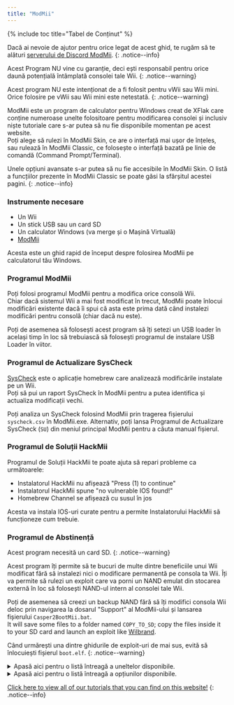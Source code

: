 ```yaml
---
title: "ModMii"
---
```


{% include toc title="Tabel de Conținut" %}

Dacă ai nevoie de ajutor pentru orice legat de acest ghid, te rugăm să te alături [serverului de Discord ModMii](https://discord.gg/cMnBRACQwQ).
{: .notice--info}

Acest Program NU vine cu garanție, deci ești responsabil pentru orice daună potențială întâmplată consolei tale Wii.
{: .notice--warning}

Acest program NU este intenționat de a fi folosit pentru vWii sau Wii mini. Orice folosire pe vWii sau Wii mini este netestată.
{: .notice--warning}

ModMii este un program de calculator pentru Windows creat de XFlak care conține numeroase unelte folositoare pentru modificarea consolei și inclusiv niște tutoriale care s-ar putea să nu fie disponibile momentan pe acest website.<br> Poți alege să rulezi în ModMii Skin, ce are o interfață mai ușor de înțeles, sau rulează în ModMii Classic, ce folosește o interfață bazată pe linie de comandă (Command Prompt/Terminal).

Unele opțiuni avansate s-ar putea să nu fie accesibile în ModMii Skin. O listă a funcțiilor prezente în ModMii Classic se poate găsi la sfârșitul acestei pagini.
{: .notice--info}

### Instrumente necesare

* Un Wii
* Un stick USB sau un card SD
* Un calculator Windows (va merge și o Mașină Virtuală)
* [ModMii](https://modmii.github.io/)

Acesta este un ghid rapid de început despre folosirea ModMii pe calculatorul tău Windows.

### Programul ModMii

Poți folosi programul ModMii pentru a modifica orice consolă Wii. <br> Chiar dacă sistemul Wii a mai fost modificat în trecut, ModMii poate înlocui modificări existente dacă îi spui că asta este prima dată când instalezi modificări pentru consolă (chiar dacă nu este).

Poți de asemenea să folosești acest program să îți setezi un USB loader în același timp în loc să trebuiască să folosești programul de instalare USB Loader în viitor.

### Programul de Actualizare SysCheck

[SysCheck](syscheck) este o aplicație homebrew care analizează modificările instalate pe un Wii. <br> Poți să pui un raport SysCheck în ModMii pentru a putea identifica și actualiza modificații vechi.

Poți analiza un SysCheck folosind ModMii prin tragerea fișierului `syscheck.csv` în ModMii.exe. Alternativ, poți lansa Programul de Actualizare SysCheck (`SU`) din meniul principal ModMii pentru a căuta manual fișierul.

### Programul de Soluții HackMii

Programul de Soluții HackMii te poate ajuta să repari probleme ca următoarele:

+ Instalatorul HackMii nu afișează "Press (1) to continue"
+ Instalatorul HackMii spune "no vulnerable IOS found!"
+ Homebrew Channel se afișează cu susul în jos

Acesta va instala IOS-uri curate pentru a permite Instalatorului HackMii să funcționeze cum trebuie.

### Programul de Abstinență

Acest program necesită un card SD.
{: .notice--warning}

Acest program îți permite să te bucuri de multe dintre beneficiile unui Wii modificat fără să instalezi nici o modificare permanentă pe consola ta Wii. Îți va permite să rulezi un exploit care va porni un NAND emulat din stocarea externă în loc să folosești NAND-ul intern al consolei tale Wii.

Poți de asemenea să creezi un backup NAND fără să îți modifici consola Wii deloc prin navigarea la dosarul "Support" al ModMii-ului și lansarea fișierului `Casper2BootMii.bat`. <br> It will save some files to a folder named `COPY_TO_SD`; copy the files inside it to your SD card and launch an exploit like [Wilbrand](wilbrand).

Când urmărești una dintre ghidurile de exploit-uri de mai sus, evită să înlocuiești fișierul `boot.elf`.
{: .notice--warning}


<details id="Modmii-Tools" class="notice--info" markdown="1">
<summary><a>Apasă aici pentru o listă întreagă a uneltelor disponibile.</a></summary>

| Unealtă                                                                     | Descriere                                                                                                                                                                                                                                                                                        |
| --------------------------------------------------------------------------- | ------------------------------------------------------------------------------------------------------------------------------------------------------------------------------------------------------------------------------------------------------------------------------------------------ |
| W = ModMii Wizard <-- Start Here to Mod Your Wii!                           | Această opțiune poate fi folosită să îți modifici consola Wii pentru prima dată sau sa re-modifici un Wii care a fost modificat în trecut.                                                                                                                                                       |
| SU = SysCheck Updater Wizard (update only your outdated softmods)           | Această opțiune este folositoare pentru persoanele care au modificări vechi instalate în consola Wii precum DarkCorp/Ciosspaghetti care pot cauza probleme cu cel mai recent homebrew custom firmware.                                                                                           |
| U = USB-Loader Setup Wizard                                                 | Această opțiune te va ajuta să îți setezi USB loader-ul să poată să ruleze backup-urile de disc de pe un card SD sau un hard disk USB.                                                                                                                                                           |
| H = HackMii Solutions Wizard (Upside-Down HBC\No Vulnerable IOS Fix)       | Această opțiune este folositoare pentru persoanele care întâmpină probleme încercând să facă Instalatorul HackMii să meargă, sau dacă au un homebrew channel cu susul în jos, sau dacă DarkCorp/Ciosspaghetti a fost instalat și nu există niciun homebrew channel.                              |
| AW = Abstinence Wizard (Non-permanent Wii Hacks)                            | Această opțiune este folositoare pentru persoanele care nu vor să facă modificări permanente consolei lor Wii dar doresc să aibă unele dintre beneficiile pe care le oferă homebrew.                                                                                                             |
| RC = Region Change Wizard                                                   | Această opțiune poate fi folosită pentru a schimba regiunea consolei tale Wii fără să cauzezi un brick (acesta este cel mai bun ghid de schimbare a regiunii existent pe internet!).                                                                                                             |
| S = SNEEK Installation, EmuNAND Builder\Modifier, Game Bulk Extractor      | Această opțiune te va ajuta să setezi un EmuNAND (numit și neek2o) cum trebuie în cardul tău SD sau într-un stick USB. Beneficiile EmuNAND-ului includ mai mult spațiu de stocare pentru salvări sau canale. și beneficiul de a nu trebui să faci nicio modificare permanentă consolei tale Wii. |
| F = open a File or Folder with ModMii for many more functions!              | Această opțiune este o unealtă avansata folositoare în special dezvoltatorilor.                                                                                                                                                                                                                  |
| 1 = Download Page 1 (System Menus, IOSs, MIOSs, Channels, etc.)             | Această opțiune deschide prima pagină de descărcare care include majoritatea dintre părțile cheie pentru meniul de sistem (descărcate din NUS).                                                                                                                                                  |
| 2 = Download Page 2 (Apps, USB-Loader Files, CheatCodes, etc.)              | Această opțiune deschide a doua pagină de descărcare care include exploit-uri și aplicații folositoare pentru consola ta Wii precum niște programe de calculator.                                                                                                                                |
| 3 = Download Page 3 (System Menu Themes)                                    | Această opțiune deschide a treia pagină de descărcare care include niște teme de fundal pentru meniul de sistem și lucruri necesare pentru a instala teme de fundal pentru meniul de sistem (fișierele .app de bază sunt descărcate din NUS).                                                    |
| 4 = Download Page 4 (cIOSs and cMIOSs)                                      | Această opțiune deschide a patra pagină de descărcare care include cIOS-uri și cMIOS-uri pentru a fi folosite în USB loadere. Este recomandat să instalezi doar cIOS-urile recomandate dacă nu plănuiești să faci niște testare.                                                                 |
| A = Advanced Downloads and Forwarder DOL\ISO Builder                       | Această opțiune este o unealtă avansată folosită pentru a personaliza descărcările mai bine sau pentru a-ți permite să compilezi un executabil dol folositor pentru forwarder-uri (canale din meniul de sistem care accesează aplicații de Wii).                                                 |
| L = Load Download Queue                                                     | Această opțiune va descărca toate titlurile necesare pentru meniul de sistem Wii (titlurile sunt instalate din NUS)                                                                                                                                                                              |
| C = Build Config Files for Bootmii, Wad Manager or Multi-Mod Manager        | Această opțiune te va ajuta să compilezi fișiere de configurare necesare pentru unele aplicații.                                                                                                                                                                                                 |
| FC = File Cleanup & App Updater: Update Apps and\or remove un-needed files | Această opțiune este folositoare pentru persoanele care vor să își curețe cardul SD sau stickul USB de aplicații considerate vechi, nefolositoare sau depreciate.                                                                                                                                |
| M = ModMii Skin Mode: use your mouse instead of your keyboard!              | Această opțiune va deschide ModMii în modul skin. Unele opțiuni avansate s-ar putea să nu fie disponibile în acest mod.                                                                                                                                                                          |

</details>

<details id="Modmii-Options" class="notice--info" markdown="1">
<summary><a>Apasă aici pentru o listă întreagă a opțiunilor disponibile.</a></summary>

| Opțiune                                                          | Descriere                                                                                                     |
| ---------------------------------------------------------------- | ------------------------------------------------------------------------------------------------------------- |
| D = Change Drive letter:                                         | Changes where your SD files are saved to.                                                                     |
| DU = Change Drive letter for USB:                                | Changes where your USB files are saved to.                                                                    |
| d2x = change d2x cIOS version built:                             | Changes the cios version ModMii downloads.                                                                    |
| H = Hermes cIOSs (202 & 222-224) will also be recommended        | Enables Hermes IOS to be recommended and downloaded in the syscheck updater (will be stubbed if disabled).    |
| CM = cMIOS included in recommended cIOSs                         | Enables cMIOS to be recommended and downloaded in the syscheck updater (will install stock MIOS if disabled). |
| E = Extra Brick Protection in ModMii Wizard Guides               | Enables ModMiis Extra Brick Protection IOSes to be recommended and used in the syscheck updater tool.         |
| U = Update IOSs. Wizard/SysCheck-Updater to update Active IOSs   | Updates Existing IOSes to the latest version available on NUS.                                                |
| AU = Auto-Updating downloads will skip update check if cached    | Will skip downloading the files if already in the queue.                                                      |
| FWD = Install USB-Loader Forwarder in ModMii Wizard Guides       | Will include the USB loader forwarder wad file in the USB loader wizard guides.                               |
| PC = PC Programs Save Location                                   | Changes the save location for the downloadable PC programs.                                                   |
| RS = Root Save: Save IOSs\MIOSs to Root instead of WAD Folder   | Saves IOSs\MIOSs to Root instead of WAD Folder.                                                              |
| 1 = Do not Keep 00000001 or NUS Folders for IOSs\MIOSs\SMs etc | Deletes the folder used for compiling the wad file and just gives you the wad file.                           |
| n2o = neek2o - build mod of s\uneek instead of original         | Uses a better modified version of neek2o in the EmuNAND builder.                                              |
| SSD = SNEEK and SNEEK+DI SD Access                               | Allows for SNEEK and SNEEK+DI access on the SD card.                                                          |
| F = Font.bin Colour for SNEEK/UNEEK                              | Changes the font color for neek2o.                                                                            |
| SV = SNEEK Verbose Output                                        | Displays extra information regarding EmuNAND.                                                                 |
| V = Verbose for ModMii Skin & nandBinCheck                       | Displays another window with extra information regarding a nand check.                                        |
| SO = Play sound at Finish                                        | Plays a fun jingle after a successful download.                                                               |
| A = Auto-Update ModMii at program start                          | Will automatically check for updates when ModMii is launched.                                                 |
| N = Check for New versions of ModMii right now                   | Will check online for a ModMii update.                                                                        |

</details>

[Click here to view all of our tutorials that you can find on this website!](site-navigation)
{: .notice--info}
